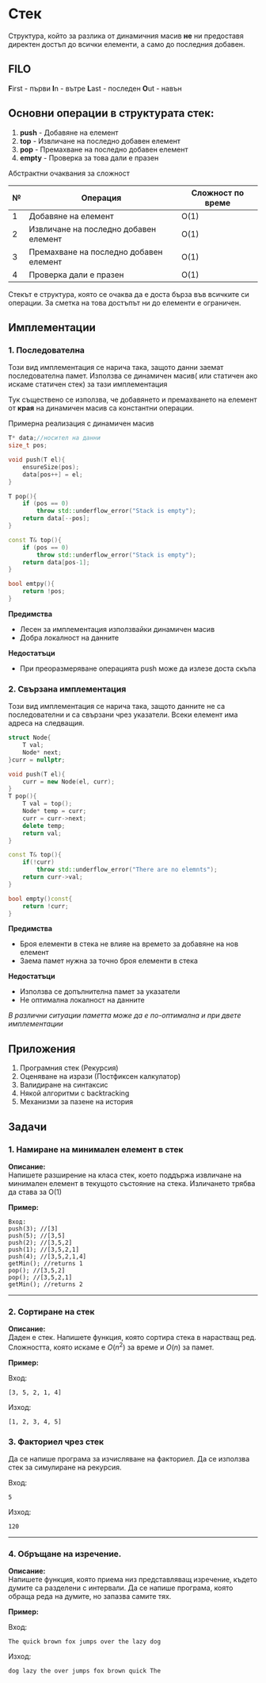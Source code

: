 # Стек

Структура, който за разлика от динамичния масив **не** ни предоставя директен достъп до всички елементи, а само до последния добавен.

## FILO
**F**irst - първи
**I**n - вътре
**L**ast - последен 
**O**ut - навън

## Основни операции в структурата стек:

1. **push** - Добавяне на елемент
2. **top** - Извличане на последно добавен елемент
3. **pop** - Премахване на последно добавен елемент
4. **empty** - Проверка за това дали е празен


Абстрактни очаквания за сложност

|№|Операция| Сложност по време|
|-|-|-|
|1|Добавяне на елемент| O(1)|
|2|Извличане на последно добавен елемент| O(1)|
|3|Премахване на последно добавен елемент| O(1)|
|4|Проверка дали е празен| O(1)|


Стекът е структура, която се очаква да е доста бърза във всичките си операции. За сметка на това достъпът ни до елементи е ограничен.


## Имплементации

### 1. Последователна
Този вид имплементация се нарича така, защото данни заемат последователна памет. Използва се динамичен масив( или статичен ако искаме статичен стек) за тази имплементация

Тук съществено се използва, че добавянето и премахването на елемент от **края** на динамичен масив са константни операции. 


Примерна реализация с динамичен масив
```cpp
T* data;//носител на данни
size_t pos;

void push(T el){
    ensureSize(pos);
    data[pos++] = el;
}

T pop(){
    if (pos == 0)
        throw std::underflow_error("Stack is empty");
    return data[--pos];
}

const T& top(){
    if (pos == 0)
        throw std::underflow_error("Stack is empty");
    return data[pos-1];
}

bool emtpy(){
    return !pos; 
}
```

**Предимства** 
 - Лесен за имплементация използвайки динамичен масив
 - Добра локалност на данните

**Недостатъци**
 - При преоразмеряване операцията push може да излезе доста скъпа



### 2. Свързана имплементация

Този вид имплементация се нарича така, защото данните не са последователни и са свързани чрез указатели. Всеки елемент има адреса на следващия.

```cpp
struct Node{
    T val;
    Node* next;
}curr = nullptr;

void push(T el){
    curr = new Node(el, curr);
}
T pop(){
    T val = top();
    Node* temp = curr;
    curr = curr->next;
    delete temp;
    return val;
}

const T& top(){
    if(!curr)
        throw std::underflow_error("There are no elemnts");
    return curr->val;
}

bool empty()const{
    return !curr;
}
```

**Предимства** 
 - Броя елементи в стека не влияе на времето за добавяне на нов елемент
 - Заема памет нужна за точно броя елементи в стека

**Недостатъци**
 - Използва се допълнителна памет за указатели
 - Не оптимална локалност на данните

*В различни ситуации паметта може да е по-оптимална и при двете имплементации*

## Приложения
1. Програмния стек (Рекурсия)
2. Оценяване на изрази (Постфиксен калкулатор)
3. Валидиране на синтаксис
4. Някой алгоритми с backtracking
5. Механизми за пазене на история

## Задачи

### 1. Намиране на минимален елемент в стек

**Описание:**  
Напишете разширение на класа стек, което поддържа извличане на минимален елемент в текущото състояние на стека.
Изличането трябва да става за О(1)

**Пример:**

```
Вход: 
push(3); //[3] 
push(5); //[3,5]
push(2); //[3,5,2]
push(1); //[3,5,2,1]
push(4); //[3,5,2,1,4]
getMin(); //returns 1
pop(); //[3,5,2]
pop(); //[3,5,2,1]
getMin(); //returns 2 
```

---

### 2. Сортиране на стек

**Описание:**  
Даден е стек. Напишете функция, която сортира стека в нарастващ ред. Сложността, която искаме е $O(n^2)$ за време и $О(n)$ за памет. 

**Пример:**

Вход:
```
[3, 5, 2, 1, 4]
```

Изход:
```
[1, 2, 3, 4, 5]
```

### 3. Факториел чрез стек
Да се напише програма за изчисляване на факториел. Да се използва стек за симулиране на рекурсия.

Вход:
```
5
```

Изход:
```
120
```

---

### 4. Обръщане на изречение.

**Описание:**  
Напишете функция, която приема низ представляващ изречение, където думите са разделени с интервали. Да се напише програма, която обраща реда на думите, но запазва самите тях. 

**Пример:**

Вход:
```
The quick brown fox jumps over the lazy dog
```

Изход:
```
dog lazy the over jumps fox brown quick The
```

